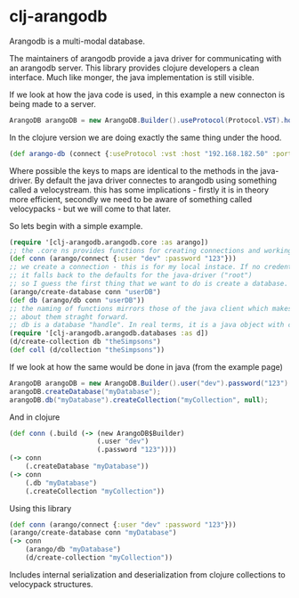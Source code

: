# clj-arangodb

Arangodb is a multi-modal database.

The maintainers of arangodb provide a java driver for communicating with an arangodb server.
This library provides clojure developers a clean interface. Much like monger, the java implementation is still visible.

If we look at how the java code is used, in this example a new connecton is being made to a server.
```java
ArangoDB arangoDB = new ArangoDB.Builder().useProtocol(Protocol.VST).host("192.168.182.50", 8888).build();
```
In the clojure version we are doing exactly the same thing under the hood.
```clojure
(def arango-db (connect {:useProtocol :vst :host "192.168.182.50" :port 8888}))
```
Where possible the keys to maps are identical to the methods in the java-driver. By default the java driver connectes to arangodb using something called a velocystream.
this has some implications - firstly it is in theory more efficient, secondly we need to be aware of something called velocypacks - but we will come to that later.

So lets begin with a simple example.
```clojure
(require '[clj-arangodb.arangodb.core :as arango])
;; the .core ns provides functions for creating connections and working with databases
(def conn (arango/connect {:user "dev" :password "123"}))
;; we create a connection - this is for my local instace. If no credentials are used then
;; it falls back to the defaults for the java-driver ("root")
;; so I guess the first thing that we want to do is create a database.
(arango/create-database conn "userDB")
(def db (arango/db conn "userDB"))
;; the naming of functions mirrors those of the java client which makes finding information
;; about them straght forward.
;; db is a database "handle". In real terms, it is a java object with certain methods on it.
(require '[clj-arangodb.arangodb.databases :as d])
(d/create-collection db "theSimpsons")
(def coll (d/collection "theSimpsons"))
```
If we look at how the same would be done in java (from the example page)
```java
ArangoDB arangoDB = new ArangoDB.Builder().user("dev").password("123").build();
arangoDB.createDatabase("myDatabase");
arangoDB.db("myDatabase").createCollection("myCollection", null);
```
And in clojure
```clojure
(def conn (.build (-> (new ArangoDB$Builder)
                      (.user "dev")
                      (.password "123"))))
(-> conn
    (.createDatabase "myDatabase"))
(-> conn
    (.db "myDatabase")
    (.createCollection "myCollection"))
```
Using this library
```clojure
(def conn (arango/connect {:user "dev" :password "123"}))
(arango/create-database conn "myDatabase")
(-> conn
    (arango/db "myDatabase")
    (d/create-collection "myCollection"))
```

Includes internal serialization and deserialization from clojure collections to velocypack structures.

```
